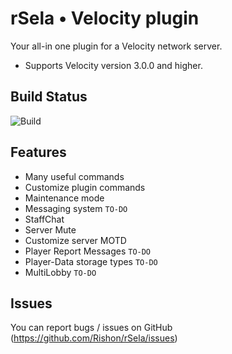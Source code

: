 # rSela • Velocity plugin

Your all-in one plugin for a Velocity network server.

- Supports Velocity version 3.0.0 and higher.

## Build Status

![Build](https://travis-ci.com/Rishon/rSela.svg?branch=main)

## Features

- Many useful commands
- Customize plugin commands
- Maintenance mode
- Messaging system ``TO-DO``
- StaffChat
- Server Mute
- Customize server MOTD
- Player Report Messages ``TO-DO``
- Player-Data storage types ``TO-DO``
- MultiLobby ``TO-DO``

## Issues

You can report bugs / issues on GitHub (https://github.com/Rishon/rSela/issues)
